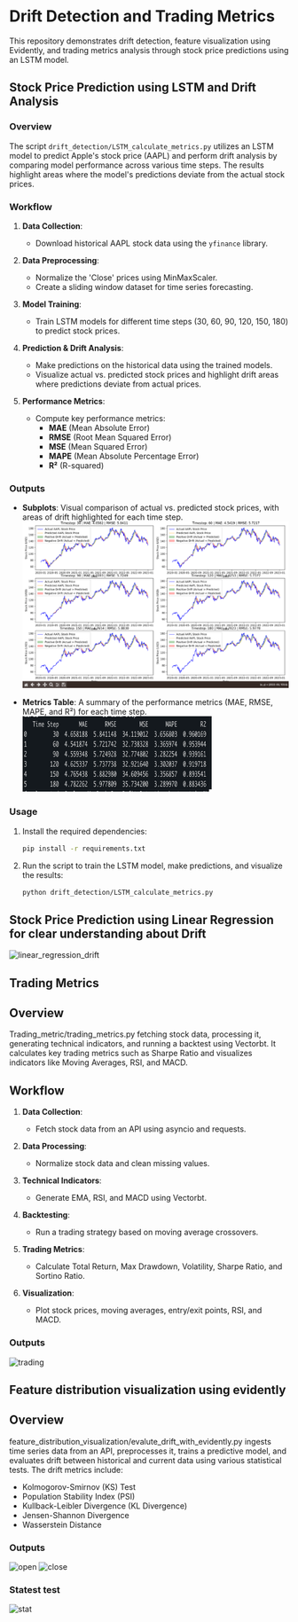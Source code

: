 # Drift Detection and Trading Metrics

This repository demonstrates drift detection, feature visualization using Evidently, and trading metrics analysis through stock price predictions using an LSTM model.

## Stock Price Prediction using LSTM and Drift Analysis

### Overview
The script `drift_detection/LSTM_calculate_metrics.py` utilizes an LSTM model to predict Apple's stock price (AAPL) and perform drift analysis by comparing model performance across various time steps. The results highlight areas where the model's predictions deviate from the actual stock prices.

### Workflow
1. **Data Collection**: 
   - Download historical AAPL stock data using the `yfinance` library.
   
2. **Data Preprocessing**: 
   - Normalize the 'Close' prices using MinMaxScaler.
   - Create a sliding window dataset for time series forecasting.

3. **Model Training**: 
   - Train LSTM models for different time steps (30, 60, 90, 120, 150, 180) to predict stock prices.
   
4. **Prediction & Drift Analysis**: 
   - Make predictions on the historical data using the trained models.
   - Visualize actual vs. predicted stock prices and highlight drift areas where predictions deviate from actual prices.

5. **Performance Metrics**: 
   - Compute key performance metrics:
     - **MAE** (Mean Absolute Error)
     - **RMSE** (Root Mean Squared Error)
     - **MSE** (Mean Squared Error)
     - **MAPE** (Mean Absolute Percentage Error)
     - **R²** (R-squared)

### Outputs
- **Subplots**: Visual comparison of actual vs. predicted stock prices, with areas of drift highlighted for each time step.
    ![drift](images/LSTM.png)

- **Metrics Table**: A summary of the performance metrics (MAE, RMSE, MAPE, and R²) for each time step.
    ![metrics](images/metrics.png)

### Usage
1. Install the required dependencies:
   ```bash
   pip install -r requirements.txt
2. Run the script to train the LSTM model, make predictions, and visualize the results:
    ````bash
    python drift_detection/LSTM_calculate_metrics.py


## Stock Price Prediction using Linear Regression for clear understanding about Drift 
![linear_regression_drift](images/linear_regression.png)



## Trading Metrics

## Overview
Trading_metric/trading_metrics.py fetching stock data, processing it, generating technical indicators, and running a backtest using Vectorbt. It calculates key trading metrics such as Sharpe Ratio and visualizes indicators like Moving Averages, RSI, and MACD.

## Workflow

1. **Data Collection**: 
   - Fetch stock data from an API using asyncio and requests.

2. **Data Processing**: 
   - Normalize stock data and clean missing values.

3. **Technical Indicators**: 
   - Generate EMA, RSI, and MACD using Vectorbt.

4. **Backtesting**: 
   - Run a trading strategy based on moving average crossovers.

5. **Trading Metrics**: 
   - Calculate Total Return, Max Drawdown, Volatility, Sharpe Ratio, and Sortino Ratio.

6. **Visualization**: 
   - Plot stock prices, moving averages, entry/exit points, RSI, and MACD.

### Outputs
![trading](images/Trading.png)


## Feature distribution visualization using evidently
## Overview

feature_distribution_visualization/evalute_drift_with_evidently.py ingests time series data from an API, preprocesses it, trains a predictive model, and evaluates drift between historical and current data using various statistical tests. The drift metrics include:
- Kolmogorov-Smirnov (KS) Test
- Population Stability Index (PSI)
- Kullback-Leibler Divergence (KL Divergence)
- Jensen-Shannon Divergence
- Wasserstein Distance

### Outputs
![open](images/open.png)
![close](images/close.png)

### Statest test
![stat](images/stat.png)